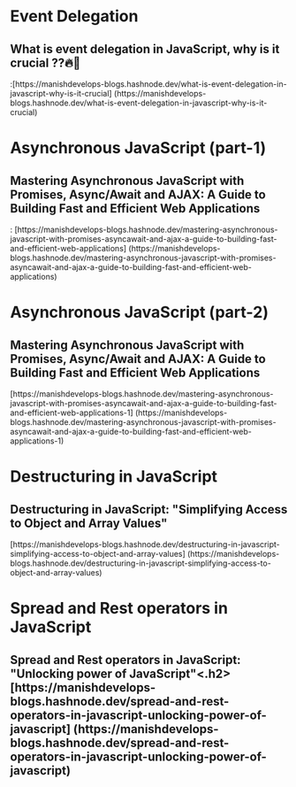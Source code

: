 <h1>Event Delegation</h1>
<h2>What is event delegation in JavaScript, why is it crucial ??🔥👀</h2> :[https://manishdevelops-blogs.hashnode.dev/what-is-event-delegation-in-javascript-why-is-it-crucial] (https://manishdevelops-blogs.hashnode.dev/what-is-event-delegation-in-javascript-why-is-it-crucial)



<h1>Asynchronous JavaScript (part-1)</h1>
<h2>Mastering Asynchronous JavaScript with Promises, Async/Await and AJAX: A Guide to Building Fast and Efficient Web Applications </h2> : [https://manishdevelops-blogs.hashnode.dev/mastering-asynchronous-javascript-with-promises-asyncawait-and-ajax-a-guide-to-building-fast-and-efficient-web-applications] (https://manishdevelops-blogs.hashnode.dev/mastering-asynchronous-javascript-with-promises-asyncawait-and-ajax-a-guide-to-building-fast-and-efficient-web-applications)



<h1>Asynchronous JavaScript (part-2)</h1>
<h2>Mastering Asynchronous JavaScript with Promises, Async/Await and AJAX: A Guide to Building Fast and Efficient Web Applications </h2> [https://manishdevelops-blogs.hashnode.dev/mastering-asynchronous-javascript-with-promises-asyncawait-and-ajax-a-guide-to-building-fast-and-efficient-web-applications-1] (https://manishdevelops-blogs.hashnode.dev/mastering-asynchronous-javascript-with-promises-asyncawait-and-ajax-a-guide-to-building-fast-and-efficient-web-applications-1)



<h1>Destructuring in JavaScript</h1>
<h2>Destructuring in JavaScript: "Simplifying Access to Object and Array Values"</h2> [https://manishdevelops-blogs.hashnode.dev/destructuring-in-javascript-simplifying-access-to-object-and-array-values] (https://manishdevelops-blogs.hashnode.dev/destructuring-in-javascript-simplifying-access-to-object-and-array-values)


<h1>Spread and Rest operators in JavaScript</h1>
<h2>Spread and Rest operators in JavaScript: "Unlocking power of JavaScript"<.h2> [https://manishdevelops-blogs.hashnode.dev/spread-and-rest-operators-in-javascript-unlocking-power-of-javascript] (https://manishdevelops-blogs.hashnode.dev/spread-and-rest-operators-in-javascript-unlocking-power-of-javascript)
